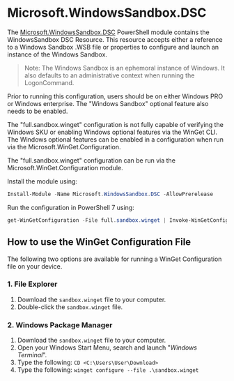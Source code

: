 # Microsoft.WindowsSandbox.DSC

The [Microsoft.WindowsSandbox.DSC](https://www.powershellgallery.com/packages/Microsoft.WindowsSandbox.DSC) PowerShell module contains the WindowsSandbox DSC Resource. This resource accepts either a reference to a Windows Sandbox .WSB file or properties to configure and launch an instance of the Windows Sandbox.

> Note: The Windows Sandbox is an ephemoral instance of Windows. It also defaults to an administrative context when running the LogonCommand.

Prior to running this configuration, users should be on either Windows PRO or Windows enterprise. The "Windows Sandbox" optional feature also needs to be enabled.

The "full.sandbox.winget" configuration is not fully capable of verifying the Windows SKU or enabling Windows optional features via the WinGet CLI. The Windows optional features can be enabled in a configuration when run via the Microsoft.WinGet.Configuration.

The "full.sandbox.winget" configuration can be run via the Microsoft.WinGet.Configuration module.

Install the module using:

```PowerShell
Install-Module -Name Microsoft.WindowsSandbox.DSC -AllowPrerelease
```

Run the configuration in PowerShell 7 using:

```PowerShell
get-WinGetConfiguration -File full.sandbox.winget | Invoke-WinGetConfiguration
```

## How to use the WinGet Configuration File

The following two options are available for running a WinGet Configuration file on your device.

### 1. File Explorer

1. Download the `sandbox.winget` file to your computer.
2. Double-click the `sandbox.winget` file.

### 2. Windows Package Manager

1. Download the `sandbox.winget` file to your computer.
2. Open your Windows Start Menu, search and launch "_Windows Terminal_".
3. Type the following: `CD <C:\Users\User\Download>`
4. Type the following: `winget configure --file .\sandbox.winget`
